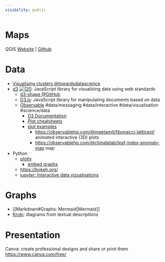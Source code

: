 ```yaml
---
visibility: public
---
```

# Maps
QGIS [Website](https://qgis.org/en/site/index.html) | [Github](https://github.com/qgis/QGIS)


# Data
- [Visualising clusters @towardsdatascience](https://towardsdatascience.com/best-practices-for-visualizing-your-cluster-results-20a3baac7426)
- [d3]() [![|20](github.png)](https://github.com/d3/d3): JavaScript library for visualizing data using web standards
  - [d3-shape @GitHub](https://github.com/d3/d3-shape)
  - [D3.js](https://d3js.org/): JavaScript library for manipulating documents based on data
  - [Observable](https://observablehq.com/) #data/messaging #data/interactive #data/visualisation #science/data
    - [D3 Documentation](https://observablehq.com/collection/@d3/documentation)
    - [Plot cheatsheets](https://observablehq.com/@observablehq/plot-cheatsheets?collection=@observablehq/plot-cheatsheets#)
    - [plot examples](https://observablehq.com/collection/@observablehq/plot-examples)
      - https://observablehq.com/@meetamit/fibonacci-latticesV
        animated interactive (3D) plots
      - https://observablehq.com/@climatelab/leaf-index-anomaly-map
        map
- Python
  - [plotly](https://plotly.com/)
    - [embed graphs](https://plotly.com/chart-studio-help/embed-graphs-in-websites/)
  - https://bokeh.org/
  - [jupyter: Interactive data vizualisations](https://jupyterbook.org/en/stable/interactive/interactive.html)


# Graphs
- [[Markdown#Graphs: Mermaid|Mermaid]]
- [Kroki](https://kroki.io/): diagrams from textual descriptions

# Presentation
Canva: create professional designs and share or print them
https://www.canva.com/free/
